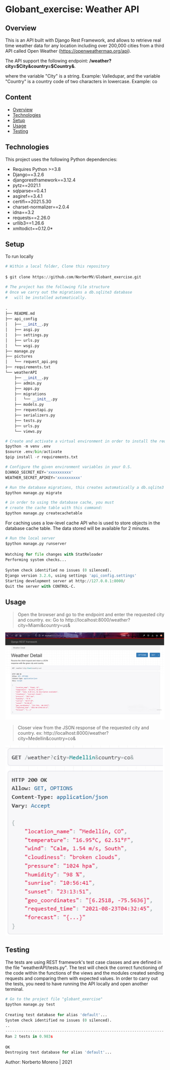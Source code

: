 # Globant_exercise: Weather API

## Overview
This is an API built with Django Rest Framework, and allows to retrieve real time weather data for any location including over 200,000 cities from a third API called Open Weather (https://openweathermap.org/api).

The API support the following endpoint: <strong>/weather?city=$City&country=$Country&</strong>.

where the variable "City" is a string. Example: Valledupar, and the variable "Country" is a country code of two characters in lowercase. Example: co



## Content
* [Overview](#Overview)
* [Technologies](#Technologies)
* [Setup](#Setup)
* [Usage](#Usage)
* [Testing](#Testing)


## Technologies

This project uses the following Python dependencies:
* Requires Python >=3.8
* Django==3.2.6
* djangorestframework==3.12.4
* pytz==2021.1
* sqlparse==0.4.1
* asgiref==3.4.1
* certifi==2021.5.30
* charset-normalizer==2.0.4
* idna==3.2
* requests==2.26.0
* urllib3==1.26.6
* xmltodict==0.12.0*


## Setup
To run locally

```python
# Within a local folder, Clone this repository

$ git clone https://github.com/NorberMV/Globant_exercise.git

```
```python
# The project has the following file structure
# Once we carry out the migrations a db.sqlite3 database 
#   will be installed automatically.

.
├── README.md
├── api_config
│   ├── __init__.py
│   ├── asgi.py
│   ├── settings.py
│   ├── urls.py
│   └── wsgi.py
├── manage.py
├── pictures
│   └── request_api.png
├── requirements.txt
└── weatherAPI
    ├── __init__.py
    ├── admin.py
    ├── apps.py
    ├── migrations
    │   └── __init__.py
    ├── models.py
    ├── requestapi.py
    ├── serializers.py
    ├── tests.py
    ├── urls.py
    └── views.py

```
```python
# Create and activate a virtual environment in order to install the requirements.txt
$python -m venv .env
$source .env/bin/activate
$pip install -r requirements.txt

```

```python
# Configure the given environment variables in your O.S.
DJANGO_SECRET_KEY='xxxxxxxxxx'
WEATHER_SECRET_APIKEY='xxxxxxxxxx'
```

```python
# Run the database migrations, this creates automatically a db.sqlite3 file
$python manage.py migrate

```
```python
# in order to using the database cache, you must 
# create the cache table with this command:
$python manage.py createcachetable

```
For caching uses a low-level cache API who is used to store objects in the database cache table.
The data stored will be available for 2 minutes.

```python
# Run the local server
$python manage.py runserver

Watching for file changes with StatReloader
Performing system checks...

System check identified no issues (0 silenced).
Django version 3.2.6, using settings 'api_config.settings'
Starting development server at http://127.0.0.1:8000/
Quit the server with CONTROL-C.

```


## Usage

> Open the browser and go to the endpoint and enter the  requested city and country.
ex:
  > Go to  http://localhost:8000/weather?city=Miami&country=us&


<img src="https://github.com/NorberMV/Globant_exercise/blob/master/pictures/request_api.png" width="700">


> Closer view from the JSON response of the requested city and country.
ex:
  >   http://localhost:8000/weather?city=Medellin&country=co&

<img src="https://github.com/NorberMV/Globant_exercise/blob/master/pictures/jsonResponse.png" width="700">





## Testing
The tests are using REST framework's test case classes and are defined in the file "weatherAPI/tests.py".
The test will check the correct functioning of the code within the functions of the views and the modules created
sending requests and comparing them with expected values.
In order to carry out the tests, you need to have running the API locally and open another terminal.


```python
# Go to the project file "globant_exercise"
$python manage.py test

Creating test database for alias 'default'...
System check identified no issues (0 silenced).
..
----------------------------------------------------------------------
Ran 2 tests in 0.983s

OK
Destroying test database for alias 'default'...

```




Author: Norberto Moreno | 2021
